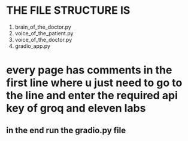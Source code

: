 # THE FILE STRUCTURE IS
1. brain_of_the_doctor.py
2. voice_of_the_patient.py
3. voice_of_the_doctor.py
4. gradio_app.py

# every page has comments in the first line where u just need to go to the line and enter the required api key of groq and eleven labs 

## in the end run the gradio.py file 